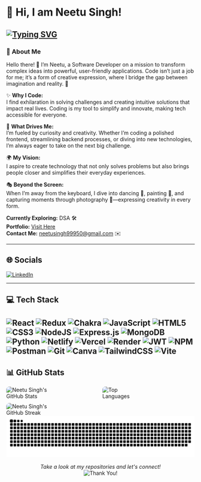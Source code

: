 # 👋 Hi, I am Neetu Singh!

## [![Typing SVG](https://readme-typing-svg.herokuapp.com/?lines=Software+Engineer;MERN+Developer;Innovative+Technologist;Creative+Problem+Solver)](https://git.io/typing-svg)

### 🌟 **About Me**

Hello there! 👋 I’m Neetu, a Software Developer on a mission to transform complex ideas into powerful, user-friendly applications. Code isn’t just a job for me; it’s a form of creative expression, where I bridge the gap between imagination and reality. 🚀

✨ **Why I Code:**  
I find exhilaration in solving challenges and creating intuitive solutions that impact real lives. Coding is my tool to simplify and innovate, making tech accessible for everyone.

🧠 **What Drives Me:**  
I’m fueled by curiosity and creativity. Whether I’m coding a polished frontend, streamlining backend processes, or diving into new technologies, I’m always eager to take on the next big challenge.

🌍 **My Vision:**  
I aspire to create technology that not only solves problems but also brings people closer and simplifies their everyday experiences.

🎭 **Beyond the Screen:**  
When I’m away from the keyboard, I dive into dancing 💃, painting 🎨, and capturing moments through photography 📸—expressing creativity in every form.

**Currently Exploring:** DSA 🛠️  
**Portfolio:** [Visit Here](https://portfolio-gray-alpha-69.vercel.app/)  
**Contact Me:** neetusingh99950@gmail.com ✉️

---

## 🌐 **Socials**

[![LinkedIn](https://img.shields.io/badge/LinkedIn-%230077B5.svg?logo=linkedin&logoColor=white)](https://linkedin.com/in/neet9369)

---

## 💻 **Tech Stack**

![React](https://img.shields.io/badge/react-%2320232a.svg?style=for-the-badge&logo=react&logoColor=%2361DAFB) ![Redux](https://img.shields.io/badge/redux-%23593d88.svg?style=for-the-badge&logo=redux&logoColor=white) ![Chakra](https://img.shields.io/badge/chakra-%234ED1C5.svg?style=for-the-badge&logo=chakraui&logoColor=white) ![JavaScript](https://img.shields.io/badge/javascript-%23323330.svg?style=for-the-badge&logo=javascript&logoColor=%23F7DF1E) ![HTML5](https://img.shields.io/badge/html5-%23E34F26.svg?style=for-the-badge&logo=html5&logoColor=white)
![CSS3](https://img.shields.io/badge/css3-%231572B6.svg?style=for-the-badge&logo=css3&logoColor=white) ![NodeJS](https://img.shields.io/badge/node.js-6DA55F?style=for-the-badge&logo=node.js&logoColor=white) ![Express.js](https://img.shields.io/badge/express.js-%23404d59.svg?style=for-the-badge&logo=express&logoColor=%2361DAFB) ![MongoDB](https://img.shields.io/badge/MongoDB-%234ea94b.svg?style=for-the-badge&logo=mongodb&logoColor=white) ![Python](https://img.shields.io/badge/python-3670A0?style=for-the-badge&logo=python&logoColor=ffdd54) ![Netlify](https://img.shields.io/badge/netlify-%23000000.svg?style=for-the-badge&logo=netlify&logoColor=#00C7B7) ![Vercel](https://img.shields.io/badge/vercel-%23000000.svg?style=for-the-badge&logo=vercel&logoColor=white) ![Render](https://img.shields.io/badge/Render-%46E3B7.svg?style=for-the-badge&logo=render&logoColor=white) ![JWT](https://img.shields.io/badge/JWT-black?style=for-the-badge&logo=JSON%20web%20tokens) ![NPM](https://img.shields.io/badge/NPM-%23CB3837.svg?style=for-the-badge&logo=npm&logoColor=white) ![Postman](https://img.shields.io/badge/Postman-FF6C37?style=for-the-badge&logo=postman&logoColor=white) ![Git](https://img.shields.io/badge/git-%23F05033.svg?style=for-the-badge&logo=git&logoColor=white) ![Canva](https://img.shields.io/badge/Canva-%2300C4CC.svg?style=for-the-badge&logo=Canva&logoColor=white) ![TailwindCSS](https://img.shields.io/badge/tailwindcss-%2338B2AC.svg?style=for-the-badge&logo=tailwind-css&logoColor=white) ![Vite](https://img.shields.io/badge/vite-%23646CFF.svg?style=for-the-badge&logo=vite&logoColor=white)
---

## 📊 **GitHub Stats**

<div style="display: grid; grid-template-columns: repeat(2, 1fr); gap: 10px; margin:auto">
   <img src="https://github-readme-stats.vercel.app/api?username=KmNeetuSingh&theme=dark&hide_border=false&include_all_commits=true&count_private=true" alt="Neetu Singh's GitHub Stats" style="width: 45%; border-radius: 8px;">
   <img src="https://github-readme-stats.vercel.app/api/top-langs/?username=KmNeetuSingh&theme=dark&hide_border=false&include_all_commits=true&count_private=true&layout=compact" alt="Top Languages" style="width: 45%; border-radius: 8px;">
   <img src="https://github-readme-streak-stats.herokuapp.com/?user=KmNeetuSingh&theme=dark&hide_border=false" alt="Neetu Singh's GitHub Streak" style="width: 45%; border-radius: 8px;">
</div> 

<img src="https://raw.githubusercontent.com/platane/snk/output/github-contribution-grid-snake-dark.svg" alt="Snake animation" />  

<p align="center">
    <i>Take a look at my repositories and let's connect!</i>  
    <br>  
    <img alt="Thank You!" title="Thank You" src="https://img.shields.io/badge/Thank-You-ff69b4.svg"/>  
</p>
